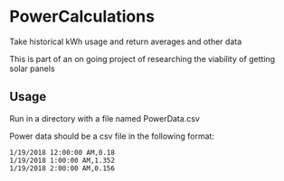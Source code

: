 # PowerCalculations
Take historical kWh usage and return averages and other data

This is part of an on going project of researching the viability of getting solar panels

## Usage
Run in a directory with a file named PowerData.csv

Power data should be a csv file in the following format:

````
1/19/2018 12:00:00 AM,0.18
1/19/2018 1:00:00 AM,1.352
1/19/2018 2:00:00 AM,0.156
